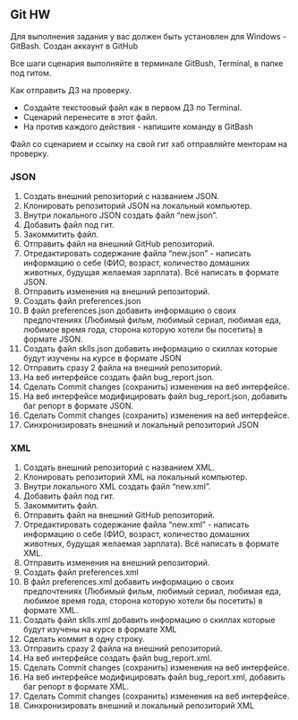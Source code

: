 ## Git HW

Для выполнения задания у вас должен быть установлен для Windows - GitBash.
Создан аккаунт в GitHub

Все шаги сценария выполняйте в терминале GitBush, Terminal, в папке под гитом.

Как отправить ДЗ на проверку.
- Создайте текстоовый файл как в первом ДЗ по Terminal.
- Сценарий перенесите в этот файл.
- На против каждого действия - напишите команду в GitBash

Файл со сценарием и ссылку на свой гит хаб отправляйте менторам на проверку.

### JSON

1. Создать внешний репозиторий c названием JSON.
2. Клонировать репозиторий JSON на локальный компьютер.
6. Внутри локального JSON создать файл “new.json”.
7. Добавить файл под гит.
8. Закоммитить файл.
9. Отправить файл на внешний GitHub репозиторий.
10. Отредактировать содержание файла “new.json” - написать информацию о себе (ФИО, возраст, количество домашних животных, будущая желаемая зарплата). Всё написать в формате JSON.
11. Отправить изменения на внешний репозиторий.
12. Создать файл preferences.json
13. В файл preferences.json добавить информацию о своих предпочтениях (Любимый фильм, любимый сериал, любимая еда, любимое время года, сторона которую хотели бы посетить) в формате JSON.
14. Создать файл sklls.json добавить информацию о скиллах которые будут изучены на курсе в формате JSON
15. Отправить сразу 2 файла на внешний репозиторий.
16. На веб интерфейсе создать файл bug_report.json.
17. Сделать Commit changes (сохранить) изменения на веб интерфейсе.
18. На веб интерфейсе модифицировать файл bug_report.json, добавить баг репорт в формате JSON.
19. Сделать Commit changes (сохранить) изменения на веб интерфейсе.
20. Синхронизировать внешний и локальный репозиторий JSON

### XML

1. Создать внешний репозиторий c названием XML.
2. Клонировать репозиторий XML на локальный компьютер.
23. Внутри локального XML создать файл “new.xml”.
24. Добавить файл под гит.
25. Закоммитить файл.
26. Отправить файл на внешний GitHub репозиторий.
27. Отредактировать содержание файла “new.xml” - написать информацию о себе (ФИО, возраст, количество домашних животных, будущая желаемая зарплата). Всё написать в формате XML.
28. Отправить изменения на внешний репозиторий.
29. Создать файл preferences.xml
30. В файл preferences.xml добавить информацию о своих предпочтениях (Любимый фильм, любимый сериал, любимая еда, любимое время года, сторона которую хотели бы посетить) в формате XML.
31. Создать файл sklls.xml добавить информацию о скиллах которые будут изучены на курсе в формате XML
32. Сделать коммит в одну строку.
33. Отправить сразу 2 файла на внешний репозиторий.
34. На веб интерфейсе создать файл bug_report.xml.
35. Сделать Commit changes (сохранить) изменения на веб интерфейсе.
36. На веб интерфейсе модифицировать файл bug_report.xml, добавить баг репорт в формате XML.
37. Сделать Commit changes (сохранить) изменения на веб интерфейсе.
38. Синхронизировать внешний и локальный репозиторий XML
